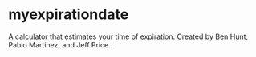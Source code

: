 # myexpirationdate
A calculator that estimates your time of expiration. Created by Ben Hunt, Pablo Martinez, and Jeff Price.
